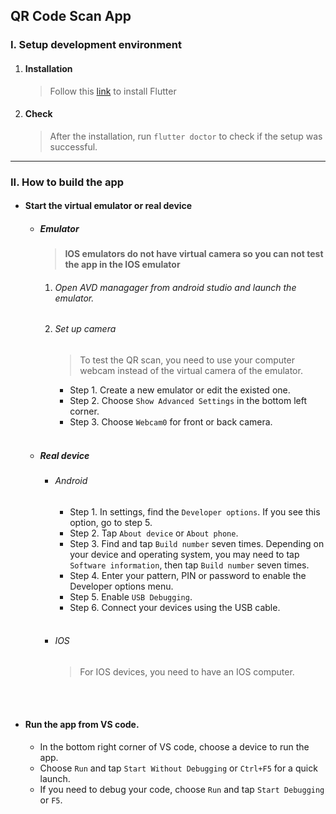 ## QR Code Scan App

### I. Setup development environment
1. #### Installation
   > Follow this [link](https://flutter.dev/docs/get-started/install) to install Flutter
    

2. #### Check
   > After the installation, run `flutter doctor` to check if the setup was successful.
<hr>
		
### II. How to build the app
- #### Start the virtual emulator or real device
    - ##### **Emulator**
        > **IOS emulators do not have virtual camera so you can not test the app in the IOS emulator**
        1. ###### Open AVD managager from android studio and launch the emulator.
        2. ###### Set up camera
           > To test the QR scan, you need to use your computer webcam instead of the virtual camera of the emulator.
           - Step 1. Create a new emulator or edit the existed one.
           - Step 2. Choose `Show Advanced Settings` in the bottom left corner.
           - Step 3. Choose `Webcam0` for front or back camera.<br/><br/>


   - ##### **Real device**
        - ###### Android
          - Step 1. In settings, find the `Developer options`.
              If you see this option, go to step 5.
          - Step 2. Tap `About device` or `About phone`.
          - Step 3. Find and tap `Build number` seven times.
              Depending on your device and operating system, you may need to tap `Software information`, then tap `Build number` seven times.
          - Step 4. Enter your pattern, PIN or password to enable the Developer options menu.
          - Step 5. Enable `USB Debugging`.
          - Step 6. Connect your devices using the USB cable.<br/><br/>

        - ###### IOS
           > For IOS devices, you need to have an IOS computer.

<br/><br/>


- #### Run the app from VS code.
  - In the bottom right corner of VS code, choose a device to run the app.
  - Choose `Run` and tap `Start Without Debugging` or `Ctrl+F5` for a quick launch.
  - If you need to debug your code, choose `Run` and tap `Start Debugging` or `F5`.
